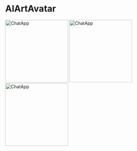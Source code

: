 # AlArtAvatar



<img src="images/appss/alartss.png" alt="ChatApp" width="200">  <img src="images/appss/alartss.png" alt="ChatApp" width="200">  <img src="images/appss/alartss.png" alt="ChatApp" width="200">
